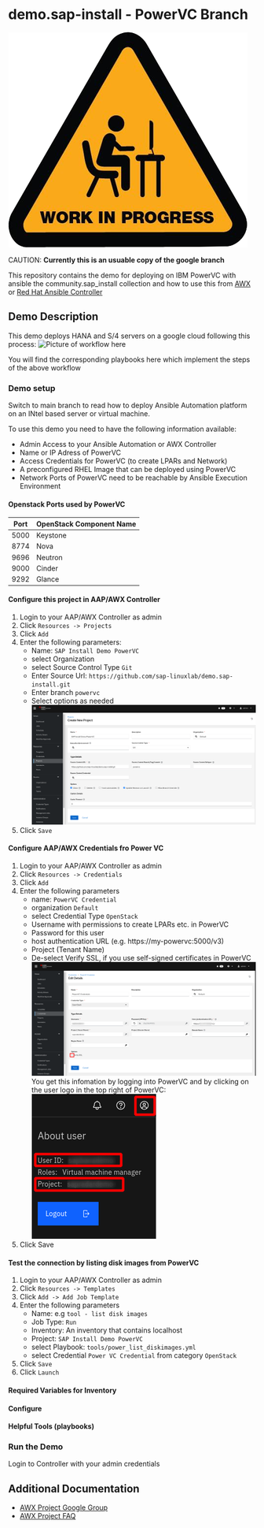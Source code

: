 # demo.sap-install - PowerVC Branch

![WORK IN PROGRESS](assets/img/wip.png)

CAUTION: **Currently this is an usuable copy of the google branch**

This repository contains the demo for deploying on IBM PowerVC with ansible the community.sap_install collection
and how to use this from [AWX](https://github.com/ansible/awx) or [Red Hat Ansible Controller](https://www.ansible.com/products/controller?hsLang=en-us)

## Demo Description

This demo deploys HANA and S/4 servers on a google cloud following this process:
 ![Picture of workflow here](assets/img/workflow.png)

You will find the corresponding playbooks here which implement the steps of the above workflow

### Demo setup

Switch to main branch to read how to deploy Ansible Automation platform on an INtel based server or virtual machine.

To use this demo you need to have the following information available:

- Admin Access to your Ansible Automation or AWX Controller
- Name or IP Adress of PowerVC
- Access Credentials for PowerVC (to create LPARs and Network)
- A preconfigured RHEL Image that can be deployed using PowerVC
- Network Ports of PowerVC need to be reachable by Ansible Execution Environment

#### Openstack Ports used by PowerVC

| Port | OpenStack Component Name |
|------|--------------------------|
| 5000 | Keystone                 |
| 8774 | Nova                     |
| 9696 | Neutron                  |
| 9000 | Cinder                   |
| 9292 | Glance                   |


#### Configure this project in AAP/AWX Controller

1. Login to your AAP/AWX Controller as admin
2. Click `Resources -> Projects`
3. Click `Add`
4. Enter the following parameters:
   - Name: `SAP Install Demo PowerVC`
   - select Organization
   - select Source Control Type `Git`
   - Enter Source Url: `https://github.com/sap-linuxlab/demo.sap-install.git`
   - Enter branch `powervc`
   - Select options as needed
   ![aap-project-screenshot](assets/img/aap-create-project.png)
5. Click `Save`

#### Configure AAP/AWX Credentials fro Power VC

1. Login to your AAP/AWX Controller as admin
2. Click `Resources -> Credentials`
3. Click `Add`
4. Enter the following parameters
   - name: `PowerVC Credential`
   - organization `Default`
   - select Credential Type `OpenStack`
   - Username with permissions to create LPARs etc. in PowerVC
   - Password for this user
   - host authentication URL (e.g. https://my-powervc:5000/v3)
   - Project (Tenant Name)
   - De-select Verify SSL, if you use self-signed certificates in PowerVC
   ![aap-project-screenshot](assets/img/aap-create-OpenStack-Credential.png)
   You get this infomation by logging into PowerVC and by clicking on the user logo in the top right of PowerVC:<BR>
   ![screenshot PowerVC](assets/img/powervc-info.png)
5. Click Save

#### Test the connection by listing disk images from PowerVC

1. Login to your AAP/AWX Controller as admin
2. Click `Resources -> Templates`
3. Click `Add -> Add Job Template`
4. Enter the following parameters
   - Name: e.g `tool - list disk images`
   - Job Type: `Run`
   - Inventory: An inventory that contains localhost
   - Project: `SAP Install Demo PowerVC`
   - select Playbook: `tools/power_list_diskimages.yml`
   - select Credential `Power VC Credential` from category `OpenStack`
5. Click `Save`
6. Click `Launch`

#### Required Variables for Inventory

#### Configure
#### Helpful Tools (playbooks)

### Run the Demo

Login to Controller with your admin credentials


## Additional Documentation

- [AWX Project Google Group](https://groups.google.com/g/awx-project)
- [AWX Project FAQ](https://www.ansible.com/products/awx-project/faq)
